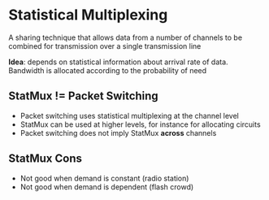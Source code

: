 # Statistical Multiplexing
A sharing technique that allows data from a number of channels to be combined
for transmission over a single transmission line

**Idea**: depends on statistical information about arrival rate of data.
Bandwidth is allocated according to the probability of need

## StatMux != Packet Switching
- Packet switching uses statistical multiplexing at the channel level
- StatMux can be used at higher levels, for instance for allocating circuits
- Packet switching does not imply StatMux **across** channels

## StatMux Cons
- Not good when demand is constant (radio station)
- Not good when demand is dependent (flash crowd)

